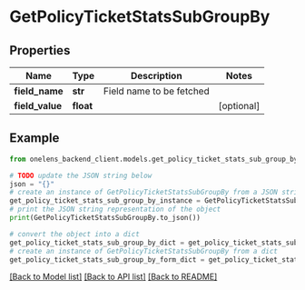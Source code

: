 # GetPolicyTicketStatsSubGroupBy


## Properties

Name | Type | Description | Notes
------------ | ------------- | ------------- | -------------
**field_name** | **str** | Field name to be fetched | 
**field_value** | **float** |  | [optional] 

## Example

```python
from onelens_backend_client.models.get_policy_ticket_stats_sub_group_by import GetPolicyTicketStatsSubGroupBy

# TODO update the JSON string below
json = "{}"
# create an instance of GetPolicyTicketStatsSubGroupBy from a JSON string
get_policy_ticket_stats_sub_group_by_instance = GetPolicyTicketStatsSubGroupBy.from_json(json)
# print the JSON string representation of the object
print(GetPolicyTicketStatsSubGroupBy.to_json())

# convert the object into a dict
get_policy_ticket_stats_sub_group_by_dict = get_policy_ticket_stats_sub_group_by_instance.to_dict()
# create an instance of GetPolicyTicketStatsSubGroupBy from a dict
get_policy_ticket_stats_sub_group_by_form_dict = get_policy_ticket_stats_sub_group_by.from_dict(get_policy_ticket_stats_sub_group_by_dict)
```
[[Back to Model list]](../README.md#documentation-for-models) [[Back to API list]](../README.md#documentation-for-api-endpoints) [[Back to README]](../README.md)


